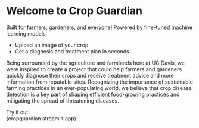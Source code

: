 # Welcome to Crop Guardian

Built for farmers, gardeners, and everyone!
Powered by fine-tuned machine learning models,
- Upload an image of your crop
- Get a diagnosis and treatment plan in seconds

Being surrounded by the agriculture and farmlands here at UC Davis, we were inspired to create a project that could help farmers and gardeners quickly diagnose their crops and receive treatment advice and more information from reputable sites. Recognizing the importance of sustainable farming practices in an ever-populating world, we believe that crop disease detection is a key part of shaping efficient food-growing practices and mitigating the spread of threatening diseases.

Try it out!  
(cropguardian.streamlit.app)

